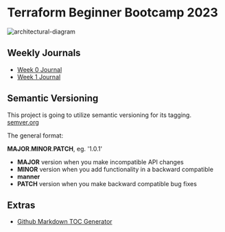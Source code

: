 # Terraform Beginner Bootcamp 2023

![architectural-diagram](https://github.com/omenking/terraform-beginner-bootcamp-2023/assets/7776/ab015431-2d14-4910-aa37-be4807b2b905)


## Weekly Journals
- [Week 0 Journal](journal/week0.md)
- [Week 1 Journal](journal/week1.md)

## Semantic Versioning

This project is going to utilize semantic versioning for its tagging.
[semver.org](https://https://semver.org/) 



The general format:

**MAJOR**.**MINOR**.**PATCH**, eg. '1.0.1'

- **MAJOR** version when you make incompatible API changes
- **MINOR** version when you add functionality in a backward compatible 
- **manner**
- **PATCH** version when you make backward compatible bug fixes

## Extras
- [Github Markdown TOC Generator](https://ecotrust-canada.github.io/markdown-toc/)
